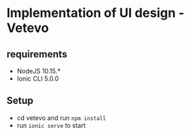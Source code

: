 # Implementation of UI design - Vetevo

## requirements

- NodeJS 10.15.*
- Ionic  CLI 5.0.0

## Setup

- cd vetevo and run `npm install`
- run `ionic serve` to start

